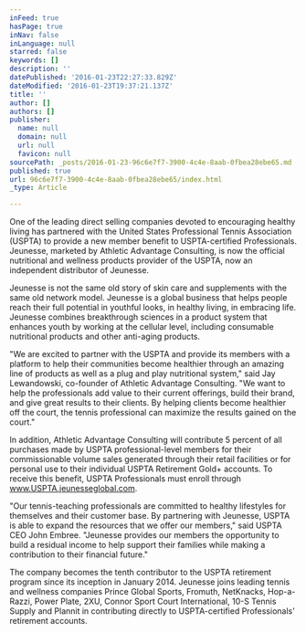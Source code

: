 ```yaml
---
inFeed: true
hasPage: true
inNav: false
inLanguage: null
starred: false
keywords: []
description: ''
datePublished: '2016-01-23T22:27:33.829Z'
dateModified: '2016-01-23T19:37:21.137Z'
title: ''
author: []
authors: []
publisher:
  name: null
  domain: null
  url: null
  favicon: null
sourcePath: _posts/2016-01-23-96c6e7f7-3900-4c4e-8aab-0fbea28ebe65.md
published: true
url: 96c6e7f7-3900-4c4e-8aab-0fbea28ebe65/index.html
_type: Article

---
```

One of the leading direct selling companies devoted to encouraging healthy living has partnered with the United States Professional Tennis Association (USPTA) to provide a new member benefit to USPTA-certified Professionals. Jeunesse, marketed by Athletic Advantage Consulting, is now the official nutritional and wellness products provider of the USPTA, now an independent distributor of Jeunesse.

Jeunesse is not the same old story of skin care and supplements with the same old network model. Jeunesse is a global business that helps people reach their full potential in youthful looks, in healthy living, in embracing life. Jeunesse combines breakthrough sciences in a product system that enhances youth by working at the cellular level, including consumable nutritional products and other anti-aging products.

"We are excited to partner with the USPTA and provide its members with a platform to help their communities become healthier through an amazing line of products as well as a plug and play nutritional system," said Jay Lewandowski, co-founder of Athletic Advantage Consulting. "We want to help the professionals add value to their current offerings, build their brand, and give great results to their clients. By helping clients become healthier off the court, the tennis professional can maximize the results gained on the court."

In addition, Athletic Advantage Consulting will contribute 5 percent of all purchases made by USPTA professional-level members for their commissionable volume sales generated through their retail facilities or for personal use to their individual USPTA Retirement Gold+ accounts. To receive this benefit, USPTA Professionals must enroll through www.USPTA.jeunesseglobal.com.

"Our tennis-teaching professionals are committed to healthy lifestyles for themselves and their customer base. By partnering with Jeunesse, USPTA is able to expand the resources that we offer our members," said USPTA CEO John Embree. "Jeunesse provides our members the opportunity to build a residual income to help support their families while making a contribution to their financial future."

The company becomes the tenth contributor to the USPTA retirement program since its inception in January 2014\.  Jeunesse joins leading tennis and wellness companies Prince Global Sports, Fromuth, NetKnacks, Hop-a-Razzi, Power Plate, 2XU, Connor Sport Court International, 10-S Tennis Supply and Plannit in contributing directly to USPTA-certified Professionals' retirement accounts.